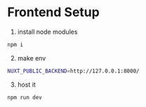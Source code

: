 # Frontend Setup

1. install node modules

```sh
npm i
```

2. make env

```sh
NUXT_PUBLIC_BACKEND=http://127.0.0.1:8000/
```

3. host it

```sh
npm run dev
```
